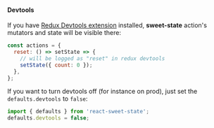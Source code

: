 #### Devtools

If you have [Redux Devtools extension](https://github.com/zalmoxisus/redux-devtools-extension) installed, **sweet-state** action's mutators and state will be visible there:

```js
const actions = {
  reset: () => setState => {
    // will be logged as "reset" in redux devtools
    setState({ count: 0 });
  },
};
```

If you want to turn devtools off (for instance on prod), just set the `defaults.devtools` to `false`:

```js
import { defaults } from 'react-sweet-state';
defaults.devtools = false;
```
